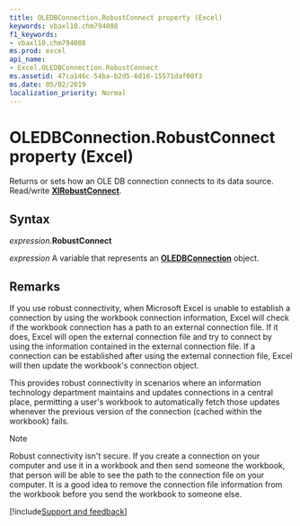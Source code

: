 ```yaml
---
title: OLEDBConnection.RobustConnect property (Excel)
keywords: vbaxl10.chm794088
f1_keywords:
- vbaxl10.chm794088
ms.prod: excel
api_name:
- Excel.OLEDBConnection.RobustConnect
ms.assetid: 47ca146c-54ba-b2d5-6d16-15571daf08f3
ms.date: 05/02/2019
localization_priority: Normal
---
```



# OLEDBConnection.RobustConnect property (Excel)

Returns or sets how an OLE DB connection connects to its data source. Read/write **[XlRobustConnect](Excel.XlRobustConnect.md)**.


## Syntax

_expression_.**RobustConnect**

_expression_ A variable that represents an **[OLEDBConnection](Excel.OLEDBConnection.md)** object.


## Remarks

If you use robust connectivity, when Microsoft Excel is unable to establish a connection by using the workbook connection information, Excel will check if the workbook connection has a path to an external connection file. If it does, Excel will open the external connection file and try to connect by using the information contained in the external connection file. If a connection can be established after using the external connection file, Excel will then update the workbook's connection object. 

This provides robust connectivity in scenarios where an information technology department maintains and updates connections in a central place, permitting a user's workbook to automatically fetch those updates whenever the previous version of the connection (cached within the workbook) fails. 

> [!NOTE] 
> Robust connectivity isn't secure. If you create a connection on your computer and use it in a workbook and then send someone the workbook, that person will be able to see the path to the connection file on your computer. It is a good idea to remove the connection file information from the workbook before you send the workbook to someone else.



[!include[Support and feedback](~/includes/feedback-boilerplate.md)]